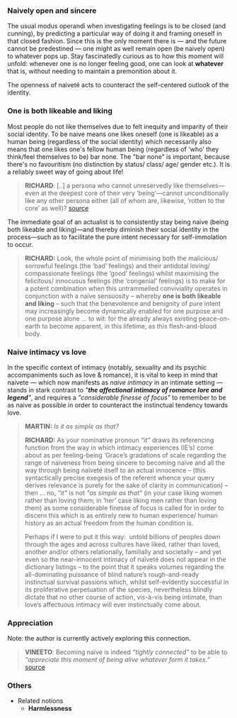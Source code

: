 ### Naively open and sincere

The usual modus operandi when investigating feelings is to be closed (and cunning), by predicting a particular way of doing it and framing oneself in that closed fashion. Since this is the only moment there is — and the future cannot be predestined — one might as well remain open (be naively open) to whatever pops up. Stay fascinatedly curious as to how this moment will unfold: whenever one is no longer feeling good, one can look at **whatever** that is, without needing to maintain a premonition about it.

The openness of naiveté acts to counteract the self-centered outlook of the identity.

### One is both likeable and liking

Most people do not like themselves due to felt inequity and imparity of their social identity. To be naive means one likes oneself (one is likeable) as a human being (regardless of the social identity) which necessarily also means that one likes one's fellow human being (regardless of 'who' they think/feel themselves to be) bar none. The "bar none" is important, because there's no favouritism (no distinction by status/ class/ age/ gender etc.). It is a reliably sweet way of going about life!

> **RICHARD**: [..] a persona who cannot unreservedly like themselves—even at the deepest core of their very ‘being’—cannot unconditionally like any other persona either (all of whom are, likewise, ‘rotten to the core’ as well)? [source](https://actualfreedom.com.au/richard/selectedcorrespondence/sc-naivete.htm)

The immediate goal of an actualist is to consistently stay being naive (being both likeable and liking)—and thereby diminish their social identity in the process—such as to facilitate the pure intent necessary for self-immolation to occur.

> **RICHARD:** Look, the whole point of minimising both the malicious/ sorrowful feelings (the ‘bad’ feelings) and their antidotal loving/ compassionate feelings (the ‘good’ feelings) whilst maximising the felicitous/ innocuous feelings (the ‘congenial’ feelings) is to make for a potent combination when this untrammelled conviviality operates in conjunction with a naïve sensuosity – whereby **one is both likeable and liking** – such that the benevolence and benignity of pure intent may increasingly become dynamically enabled for one purpose and one purpose alone ... to wit: for the already always existing peace-on-earth to become apparent, in this lifetime, as this flesh-and-blood body.

### Naive intimacy vs love

In the specific context of intimacy (notably, sexuality and its psychic accompaniments such as love & romance), it is vital to keep in mind that naivete — which now manifests as *naive intimacy* in an intimate setting — stands in stark contrast to _"**the affectional intimacy of romance lore and legend**"_, and requires a _"considerable finesse of focus"_ to remember to be as naive as possible in order to counteract the instinctual tendency towards love.

> **MARTIN:** _Is it as simple as that?_
>
> **RICHARD:** As your nominative pronoun _“it”_ draws its referencing function from the way in which intimacy experiences (IE’s) come about as per feeling-being ‘Grace’s gradations of scale regarding the range of naïveness from being sincere to becoming naïve and all the way through being naïveté itself to an actual innocence – (this syntactically precise exegesis of the referent whence your query derives relevance is purely for the sake of clarity in communication) – then ... no, _“it”_ is not _“as simple as that”_ (in your case liking women rather than loving them; in ‘her’ case liking men rather than loving them) as some considerable finesse of focus is called for in order to discern this which is as entirely new to human experience/ human history as an actual freedom from the human condition is.
>
> Perhaps if I were to put it this way:  untold billions of peoples down through the ages and across cultures have liked, rather than loved, another and/or others relationally, familially and societally – and yet even so the near-innocent intimacy of naïveté does not appear in the dictionary listings – to the point that it speaks volumes regarding the all-dominating puissance of blind nature’s rough-and-ready instinctual survival passions which, whilst self-evidently successful in its proliferative perpetuation of the species, nevertheless blindly dictate that no other course of action, vis-à-vis being intimate, than love’s affectuous intimacy will ever instinctually come about.

### Appreciation

Note: the author is currently actively exploring this connection.

> **VINEETO**: Becoming naïve is indeed _“tightly connected”_ to be able to _“appreciate this moment of being alive whatever form it takes.”_ [source](https://www.actualfreedom.com.au/actualism/actualvineeto/almog.htm)

### Others

- Related notions
  - **Harmlessness**
